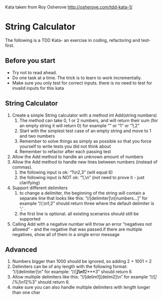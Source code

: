 
Kata taken from Roy Osherove http://osherove.com/tdd-kata-1/

# String Calculator
The following is a TDD Kata- an exercise in coding, refactoring and test-first.

## Before you start
- Try not to read ahead.
- Do one task at a time. The trick is to learn to work incrementally.
- Make sure you only test for correct inputs. there is no need to test for invalid inputs for this kata

## String Calculator
1. Create a simple String calculator with a method int Add(string numbers)
	1. The method can take 0, 1 or 2 numbers, and will return their sum (for an empty string it will return 0) for example “” or “1” or “1,2”
	2. Start with the simplest test case of an empty string and move to 1 and two numbers
	3. Remember to solve things as simply as possible so that you force yourself to write tests you did not think about
	4. Remember to refactor after each passing test
2. Allow the Add method to handle an unknown amount of numbers
3. Allow the Add method to handle new lines between numbers (instead of commas).
	1. the following input is ok:  “1\n2,3”  (will equal 6)
	2. the following input is NOT ok:  “1,\n” (not need to prove it - just clarifying)
4. Support different delimiters
	1. to change a delimiter, the beginning of the string will contain a separate line that looks like this:   “//[delimiter]\n[numbers…]” for example “//;\n1;2” should return three where the default delimiter is ‘;’ .
	2. the first line is optional. all existing scenarios should still be supported
5. Calling Add with a negative number will throw an error “negatives not allowed” - and the negative that was passed.if there are multiple negatives, show all of them in a single error message

## Advanced
1. Numbers bigger than 1000 should be ignored, so adding 2 + 1001  = 2
2. Delimiters can be of any length with the following format:  “//[delimiter]\n” for example: “//[***]\n1***2***3” should return 6
3. Allow multiple delimiters like this:  “//[delim1][delim2]\n” for example “//[*][%]\n1*2%3” should return 6.
4. make sure you can also handle multiple delimiters with length longer than one char
